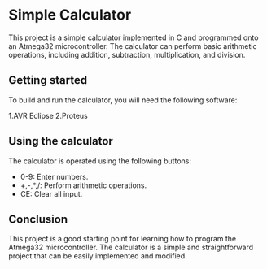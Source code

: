 # Simple Calculator
This project is a simple calculator implemented in C and programmed onto an Atmega32 microcontroller.
The calculator can perform basic arithmetic operations, including addition, subtraction, multiplication, and division.

## Getting started
To build and run the calculator, you will need the following software:

1.AVR Eclipse
2.Proteus

## Using the calculator
The calculator is operated using the following buttons:

- 0-9: Enter numbers.
- +,-,*,/: Perform arithmetic operations.
- CE: Clear all input.

## Conclusion
This project is a good starting point for learning how to program the Atmega32 microcontroller. The calculator is a simple and straightforward project that can be easily implemented and modified.